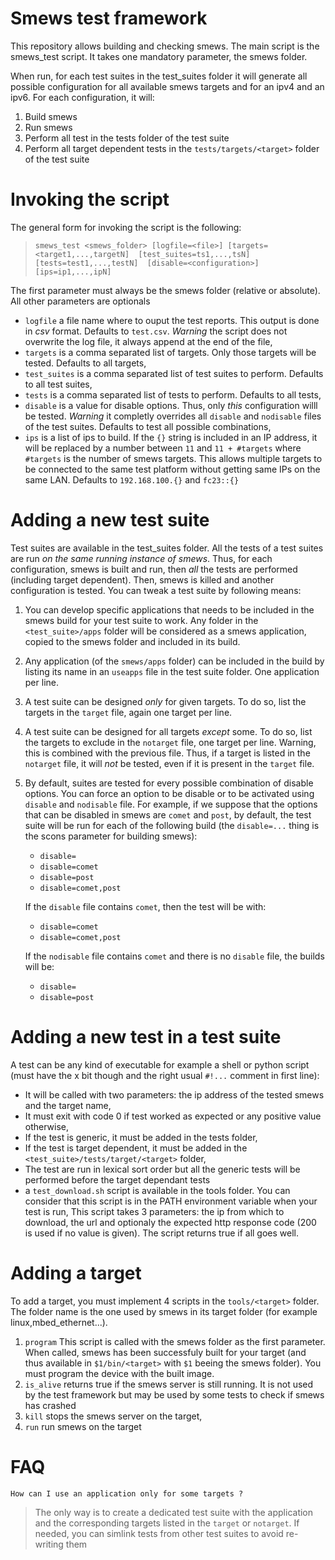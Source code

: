 Smews test framework
====================

This repository allows building and checking smews.
The main script is the smews_test script. It takes one mandatory parameter,
the smews folder. 

When run, for each test suites in the test_suites folder it will generate all
possible configuration for all available smews targets and for an ipv4 and an
ipv6. For each configuration, it will:

1. Build smews
2. Run smews
3. Perform all test in the tests folder of the test suite
4. Perform all target dependent tests in the `tests/targets/<target>` folder of the test suite


Invoking the script
===================

The general form for invoking the script is the following:

> `smews_test <smews_folder> [logfile=<file>] [targets=<target1,...,targetN] 
                             [test_suites=ts1,...,tsN] [tests=test1,...,testN] 
                             [disable=<configuration>] [ips=ip1,...,ipN]`

The first parameter must always be the smews folder (relative or absolute). All
other parameters are optionals

*  `logfile` a file name where to ouput the test reports. This output is done in *csv* format. Defaults to `test.csv`. *Warning* the script does not overwrite the log file, it always append at the end of the file,
*  `targets` is a comma separated list of targets. Only those targets will be tested. Defaults to all targets,
*  `test_suites` is a comma separated list of test suites to perform. Defaults to all test suites,
*  `tests` is a comma separated list of tests to perform. Defaults to all tests,
*  `disable` is a value for disable options. Thus, only *this* configuration
   willl be tested. *Warning* it completly overrides all `disable` and
   `nodisable` files of the test suites. Defaults to test all possible combinations,
*  `ips` is a list of ips to build. If the `{}` string is included in an IP
   address, it will be replaced by a number between `11` and `11 + #targets`
   where `#targets` is the number of smews targets. This allows multiple
   targets to be connected to the same test platform without getting same IPs
   on the same LAN. Defaults to `192.168.100.{}` and `fc23::{}`

Adding a new test suite
=======================

Test suites are available in the test_suites folder. All the tests of a test
suites are run *on the same running instance of smews*. Thus, for each
configuration, smews is built and run, then *all* the tests are performed
(including target dependent). Then, smews is killed and another configuration
is tested. You can tweak a test suite by following means:

1. You can develop specific applications that needs to be included in the smews
   build for your test suite to work. Any folder in the `<test_suite>/apps`
   folder will be considered as a smews application, copied to the smews folder
   and included in its build.

2. Any application (of the `smews/apps` folder) can be included in the build by
   listing its name in an `useapps` file in the test suite folder. One application
   per line.

3. A test suite can be designed *only* for given targets. To do so, list the targets
   in the `target` file, again one target per line.

4. A test suite can be designed for all targets *except* some. To do so, list
   the targets to exclude in the `notarget` file, one target per line. Warning,
   this is combined with the previous file. Thus, if a target is listed in the
   `notarget` file, it will *not* be tested, even if it is present in the
   `target` file.

5. By default, suites are tested for every possible combination of disable
   options. You can force an option to be disable or to be activated using
   `disable` and `nodisable` file. For example, if we suppose that the options
   that can be disabled in smews are `comet` and `post`, by default, the test
   suite will be run for each of the following build (the `disable=...` thing is
   the scons parameter for building smews):
   *   `disable=`
   *   `disable=comet`
   *   `disable=post`
   *   `disable=comet,post`

   If the `disable` file contains `comet`, then the test will be with:
   *   `disable=comet`
   *   `disable=comet,post`

   If the `nodisable` file contains `comet` and there is no `disable` file, the
   builds will be:
   *   `disable=`
   *   `disable=post`

Adding a new test in a test suite
=================================

A test can be any kind of executable for example a shell or python script (must
have the x bit though and the right usual `#!...` comment in first line):

*   It will be called with two parameters: the ip address of the tested smews and the target name,
*   It must exit with code 0 if test worked as expected or any positive value otherwise,
*   If the test is generic, it must be added in the tests folder,
*   If the test is target dependent, it must be added in the `<test_suite>/tests/target/<target>` folder,
*   The test are run in lexical sort order but all the generic tests will be
    performed before the target dependant tests
*   a `test_download.sh` script is available in the tools folder. You can consider
    that this script is in the PATH environment variable when your test is run,
    This script takes 3 parameters: the ip from which to download, the url and
    optionaly the expected http response code (200 is used if no value is
    given). The script returns true if all goes well.

Adding a target
===============

To add a target, you must implement 4 scripts in the `tools/<target>`
folder. The folder name is the one used by smews in its target folder
(for example linux,mbed_ethernet...).

1. `program` This script is called with the smews folder as the first
   parameter. When called, smews has been successfuly built for your target
   (and thus available in `$1/bin/<target>` with `$1` beeing the smews folder). You
   must program the device with the built image.
2. `is_alive` returns true if the smews server is still running. It is not used
   by the test framework but may be used by some tests to check if smews has crashed
3. `kill` stops the smews server on the target,
4. `run` run smews on the target

FAQ
===
`How can I use an application only for some targets ?`
> The only way is to create a dedicated test suite with the application and the corresponding targets listed in the `target` or `notarget`. If needed, you can simlink tests from other test suites to avoid re-writing them
